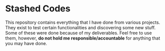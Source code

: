 # Stashed Codes

This repository contains everything that I have done from various projects. They exist to test certain functionalities and discovering some new stuff. Some of these were done because of my deliverables. Feel free to use them, however, **do not hold me responsible/accountable** for anything that you may have done.
